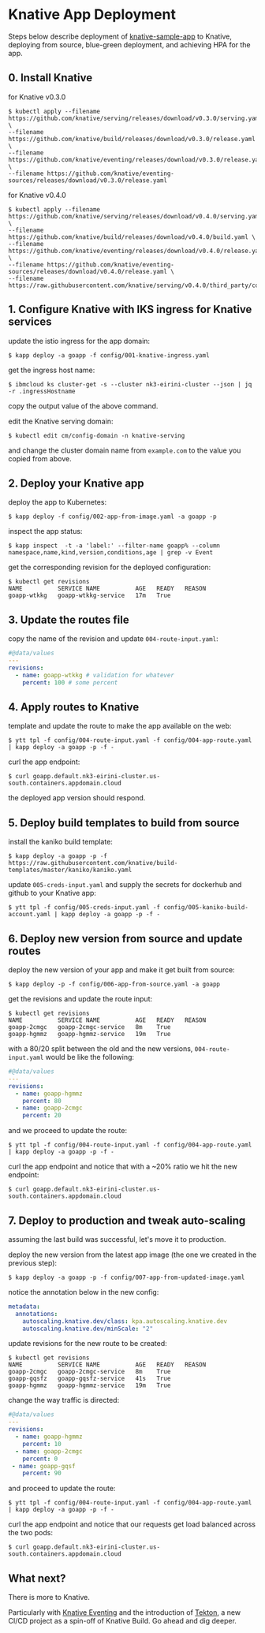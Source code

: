 # Knative App Deployment

Steps below describe deployment of [knative-sample-app](https://github.com/nimakaviani/knative-sample-app) to Knative, deploying from source, blue-green deployment, and achieving HPA for the app. 

## 0. Install Knative

for Knative v0.3.0
```
$ kubectl apply --filename https://github.com/knative/serving/releases/download/v0.3.0/serving.yaml \
--filename https://github.com/knative/build/releases/download/v0.3.0/release.yaml \
--filename https://github.com/knative/eventing/releases/download/v0.3.0/release.yaml \
--filename https://github.com/knative/eventing-sources/releases/download/v0.3.0/release.yaml 
```

for Knative v0.4.0
```
$ kubectl apply --filename https://github.com/knative/serving/releases/download/v0.4.0/serving.yaml \
--filename https://github.com/knative/build/releases/download/v0.4.0/build.yaml \
--filename https://github.com/knative/eventing/releases/download/v0.4.0/release.yaml \
--filename https://github.com/knative/eventing-sources/releases/download/v0.4.0/release.yaml \
--filename https://raw.githubusercontent.com/knative/serving/v0.4.0/third_party/config/build/clusterrole.yaml
```

## 1. Configure Knative with IKS ingress for Knative services

update the istio ingress for the app domain:

`$ kapp deploy -a goapp -f config/001-knative-ingress.yaml`

get the ingress host name:

`$ ibmcloud ks cluster-get -s --cluster nk3-eirini-cluster --json | jq -r .ingressHostname`

copy the output value of the above command.

edit the Knative serving domain:

`$ kubectl edit cm/config-domain -n knative-serving` 

and change the cluster domain name from `example.com` to the value you copied from above.


## 2. Deploy your Knative app

deploy the app to Kubernetes:

`$ kapp deploy -f config/002-app-from-image.yaml -a goapp -p`

inspect the app status:

`$ kapp inspect  -t -a 'label:' --filter-name goapp% --column namespace,name,kind,version,conditions,age | grep -v Event`

get the corresponding revision for the deployed configuration:

```
$ kubectl get revisions
NAME          SERVICE NAME          AGE   READY   REASON 
goapp-wtkkg   goapp-wtkkg-service   17m   True
```

## 3. Update the routes file

copy the name of the revision and update `004-route-input.yaml`:

```yaml
#@data/values
---
revisions:
  - name: goapp-wtkkg # validation for whatever
    percent: 100 # some percent
```

## 4. Apply routes to Knative

template and update the route to make the app available on the web:

```
$ ytt tpl -f config/004-route-input.yaml -f config/004-app-route.yaml | kapp deploy -a goapp -p -f -
```

curl the app endpoint:

```
$ curl goapp.default.nk3-eirini-cluster.us-south.containers.appdomain.cloud
```

the deployed app version should respond.

## 5. Deploy build templates to build from source

install the kaniko build template:

```
$ kapp deploy -a goapp -p -f https://raw.githubusercontent.com/knative/build-templates/master/kaniko/kaniko.yaml
```

update `005-creds-input.yaml` and supply the secrets for dockerhub and github to your Knative app:

```
$ ytt tpl -f config/005-creds-input.yaml -f config/005-kaniko-build-account.yaml | kapp deploy -a goapp -p -f - 
```

## 6. Deploy new version from source and update routes

deploy the new version of your app and make it get built from source:

```
$ kapp deploy -p -f config/006-app-from-source.yaml -a goapp
```

get the revisions and update the route input:

```
$ kubectl get revisions
NAME          SERVICE NAME          AGE   READY   REASON
goapp-2cmgc   goapp-2cmgc-service   8m    True
goapp-hgmmz   goapp-hgmmz-service   19m   True
```

with a 80/20 split between the old and the new versions, `004-route-input.yaml` would be like the following:

```yaml
#@data/values
---
revisions:
  - name: goapp-hgmmz 
    percent: 80 
  - name: goapp-2cmgc
    percent: 20
```

and we proceed to update the route:

```
$ ytt tpl -f config/004-route-input.yaml -f config/004-app-route.yaml | kapp deploy -a goapp -p -f -
```

curl the app endpoint and notice that with a ~20% ratio we hit the new endpoint:

```
$ curl goapp.default.nk3-eirini-cluster.us-south.containers.appdomain.cloud
```

## 7. Deploy to production and tweak auto-scaling

assuming the last build was successful, let's move it to production.

deploy the new version from the latest app image (the one we created in the previous step):

```
$ kapp deploy -a goapp -p -f config/007-app-from-updated-image.yaml
```

notice the annotation below in the new config:

```yaml
metadata:
  annotations:
    autoscaling.knative.dev/class: kpa.autoscaling.knative.dev
    autoscaling.knative.dev/minScale: "2"
```

update revisions for the new route to be created:

```
$ kubectl get revisions
NAME          SERVICE NAME          AGE   READY   REASON
goapp-2cmgc   goapp-2cmgc-service   8m    True
goapp-gqsfz   goapp-gqsfz-service   41s   True
goapp-hgmmz   goapp-hgmmz-service   19m   True
```

change the way traffic is directed:

```yaml
#@data/values
---
revisions:
  - name: goapp-hgmmz 
    percent: 10 
  - name: goapp-2cmgc
    percent: 0
 - name: goapp-gqsf
    percent: 90
```

and proceed to update the route:

```
$ ytt tpl -f config/004-route-input.yaml -f config/004-app-route.yaml | kapp deploy -a goapp -p -f -
```

curl the app endpoint and notice that our requests get load balanced across the two pods:

```
$ curl goapp.default.nk3-eirini-cluster.us-south.containers.appdomain.cloud
```

## What next?

There is more to Knative.

Particularly with [Knative Eventing](https://github.com/knative/eventing) and the introduction of [Tekton](https://github.com/tektoncd/pipeline), a new CI/CD project as a spin-off of Knative Build. Go ahead and dig deeper. 

